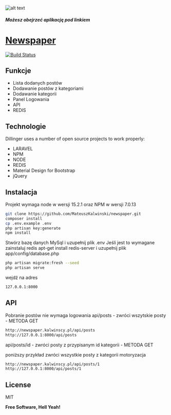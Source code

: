 
![alt text](https://raw.githubusercontent.com/MateuszKalwinski/newspaper/main/public/img/logo.png)
##### Możesz obejrzeć aplikację pod linkiem
# [Newspaper](http://newspaper.kalwinscy.pl/)


[![Build Status](https://travis-ci.org/joemccann/dillinger.svg?branch=master)](https://travis-ci.org/joemccann/dillinger)

## Funkcje

- Lista dodanych postów
- Dodawanie postów z kategoriami
- Dodawanie kategorii
- Panel Logowania
- API
- REDIS


## Technologie

Dillinger uses a number of open source projects to work properly:

- LARAVEL
- NPM
- NODE
- REDIS
- Material Design for Bootstrap
- jQuery


## Instalacja

Projekt wymaga node w wersji 15.2.1 oraz NPM w wersji 7.0.13


```sh
git clone https://github.com/MateuszKalwinski/newspaper.git
composer install
cp .env.example .env
php artisan key:generate
npm install
```

Stwórz bazę danych MySql i uzupełnij plik .env 
Jeśli jest to wymagane zainstaluj redis apt-get install redis-server i uzupełnij plik app/config/database.php

```sh
php artisan migrate:fresh --seed
php artisan serve
```

wejdź na adres

```sh
127.0.0.1:8000
```

## API
Pobranie postów nie wymaga logowania
api/posts - zwróci wszytskie posty - METODA GET

```sh
http://newspaper.kalwinscy.pl/api/posts
http://127.0.0.1:8000/api/posts
```

api/posts/id - zwróci posty z przypisanym id kategorii - METODA GET

poniższy przykład zwróci wszystkie posty z kategorii motoryzacja
```sh
http://newspaper.kalwinscy.pl/api/posts/1
http://127.0.0.1:8000/api/posts/1
```




## License

MIT

**Free Software, Hell Yeah!**

[//]: # (These are reference links used in the body of this note and get stripped out when the markdown processor does its job. There is no need to format nicely because it shouldn't be seen. Thanks SO - http://stackoverflow.com/questions/4823468/store-comments-in-markdown-syntax)

   [dill]: <https://github.com/joemccann/dillinger>
   [git-repo-url]: <https://github.com/joemccann/dillinger.git>
   [john gruber]: <http://daringfireball.net>
   [df1]: <http://daringfireball.net/projects/markdown/>
   [markdown-it]: <https://github.com/markdown-it/markdown-it>
   [Ace Editor]: <http://ace.ajax.org>
   [node.js]: <http://nodejs.org>
   [Twitter Bootstrap]: <http://twitter.github.com/bootstrap/>
   [jQuery]: <http://jquery.com>
   [@tjholowaychuk]: <http://twitter.com/tjholowaychuk>
   [express]: <http://expressjs.com>
   [AngularJS]: <http://angularjs.org>
   [Gulp]: <http://gulpjs.com>

   [PlDb]: <https://github.com/joemccann/dillinger/tree/master/plugins/dropbox/README.md>
   [PlGh]: <https://github.com/joemccann/dillinger/tree/master/plugins/github/README.md>
   [PlGd]: <https://github.com/joemccann/dillinger/tree/master/plugins/googledrive/README.md>
   [PlOd]: <https://github.com/joemccann/dillinger/tree/master/plugins/onedrive/README.md>
   [PlMe]: <https://github.com/joemccann/dillinger/tree/master/plugins/medium/README.md>
   [PlGa]: <https://github.com/RahulHP/dillinger/blob/master/plugins/googleanalytics/README.md>
